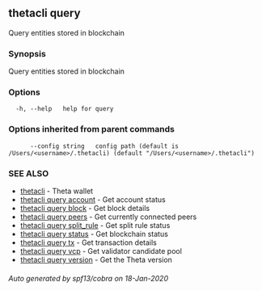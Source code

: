 ## thetacli query

Query entities stored in blockchain

### Synopsis

Query entities stored in blockchain

### Options

```
  -h, --help   help for query
```

### Options inherited from parent commands

```
      --config string   config path (default is /Users/<username>/.thetacli) (default "/Users/<username>/.thetacli")
```

### SEE ALSO

* [thetacli](thetacli.md)	 - Theta wallet
* [thetacli query account](thetacli_query_account.md)	 - Get account status
* [thetacli query block](thetacli_query_block.md)	 - Get block details
* [thetacli query peers](thetacli_query_peers.md)	 - Get currently connected peers
* [thetacli query split_rule](thetacli_query_split_rule.md)	 - Get split rule status
* [thetacli query status](thetacli_query_status.md)	 - Get blockchain status
* [thetacli query tx](thetacli_query_tx.md)	 - Get transaction details
* [thetacli query vcp](thetacli_query_vcp.md)	 - Get validator candidate pool
* [thetacli query version](thetacli_query_version.md)	 - Get the Theta version

###### Auto generated by spf13/cobra on 18-Jan-2020
